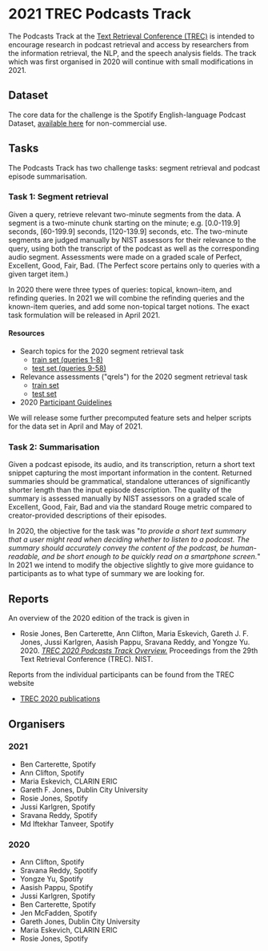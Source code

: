 # 2021 TREC Podcasts Track

The Podcasts Track at the [Text Retrieval Conference (TREC)](https://trec.nist.gov) is intended to encourage research in podcast retrieval and access by researchers from the information retrieval, the NLP, and the speech analysis fields. The track which was first organised in 2020 will continue with small modifications in 2021. 


## Dataset

The core data for the challenge is the Spotify English-language Podcast Dataset, [available here](https://podcastsdataset.byspotify.com/) for non-commercial use.

## Tasks

The Podcasts Track has two challenge tasks: segment retrieval and podcast episode summarisation.

### Task 1: Segment retrieval

Given a query, retrieve relevant two-minute segments from the data. A segment is a two-minute chunk starting on the minute; e.g. [0.0-119.9] seconds, [60-199.9] seconds, [120-139.9] seconds, etc. The two-minute segments are judged manually by NIST assessors for their relevance to the query, using both the transcript of the podcast as well as the corresponding audio segment.  Assessments were made on a graded scale of Perfect, Excellent, Good, Fair, Bad. (The Perfect score pertains only to queries with a given target item.)

In 2020 there were three types of queries: topical, known-item, and refinding queries. In 2021 we will combine the refinding queries and the known-item queries, and add some non-topical target notions. The exact task formulation will be released in April 2021.

#### Resources

* Search topics for the 2020 segment retrieval task
    * [train set (queries 1-8)](https://trecpodcasts.github.io/resources/podcasts_2020_topics_train.xml)
    * [test set (queries 9-58)](https://trecpodcasts.github.io/resources/podcasts_2020_topics_test.xml)
* Relevance assessments ("qrels") for the 2020 segment retrieval task
    * [train set](https://trecpodcasts.github.io/resources/2020_train_qrels.list)
    * [test set](https://trecpodcasts.github.io/resources/2020_test_qrels.list)
* 2020 [Participant Guidelines](participant-instructions-2020.md)

We will release some further precomputed feature sets and helper scripts for the data set in April and May of 2021.


### Task 2: Summarisation

Given a podcast episode, its audio, and its transcription, return a short text snippet capturing the most important information in the content. Returned summaries should be grammatical, standalone utterances of significantly shorter length than the input episode description. The quality of the summary is assessed manually by NIST assessors on a graded scale of Excellent, Good, Fair, Bad and via the standard Rouge metric compared to creator-provided descriptions of their episodes. 

In 2020, the objective for the task was "*to provide a short text summary that a user might read when deciding whether to listen to a podcast. The summary should accurately convey the content of the podcast, be human-readable, and be short enough to be quickly read on a smartphone screen.*" In 2021 we intend to modify the objective slightly to give more guidance to participants as to what type of summary we are looking for. 

## Reports

An overview of the 2020 edition of the track is given in

* Rosie Jones, Ben Carterette, Ann Clifton, Maria Eskevich, Gareth J. F. Jones, Jussi Karlgren, Aasish Pappu, Sravana Reddy, and Yongze Yu. 2020. [*TREC 2020 Podcasts Track Overview.*](https://github.com/trecpodcasts/trecpodcasts.github.io/blob/gh-pages/documents/TREC_2020_Podcasts_Track__Tasks_overview.pdf) Proceedings from the 29th Text Retrieval Conference (TREC). NIST.

Reports from the individual participants can be found from the TREC website

* [TREC 2020 publications](https://trec.nist.gov/pubs/trec29/trec2020.html)

## Organisers
### 2021

* Ben Carterette, Spotify
* Ann Clifton, Spotify
* Maria Eskevich,  CLARIN ERIC
* Gareth F. Jones, Dublin City University
* Rosie Jones, Spotify
* Jussi Karlgren, Spotify
* Sravana Reddy, Spotify
* Md Iftekhar Tanveer, Spotify


### 2020


* Ann Clifton, Spotify
* Sravana Reddy, Spotify
* Yongze Yu, Spotify
* Aasish Pappu, Spotify
* Jussi Karlgren, Spotify
* Ben Carterette, Spotify
* Jen McFadden, Spotify
* Gareth Jones, Dublin City University
* Maria Eskevich,  CLARIN ERIC
* Rosie Jones, Spotify

